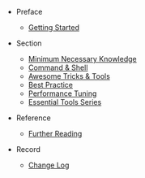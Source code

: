 - Preface
  - [Getting Started](README.md)

- Section
  - [Minimum Necessary Knowledge](minimum_necessary_knowledge.md)
  - [Command & Shell](command_shell.md)
  - [Awesome Tricks & Tools](awesome_tricks_tools.md)
  - [Best Practice](best_practice.md)
  - [Performance Tuning](performance_tuning.md)
  - [Essential Tools Series](essential_tools_series.md)

- Reference
  - [Further Reading](REFERENCE.md)

- Record
  - [Change Log](CHANGELOG.md)
